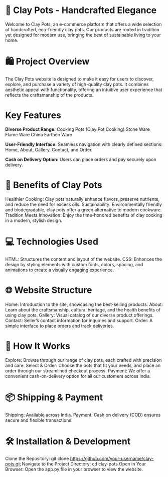 # 🌿 Clay Pots - Handcrafted Elegance
Welcome to Clay Pots, an e-commerce platform that offers a wide selection of handcrafted, eco-friendly clay pots. Our products are rooted in tradition yet designed for modern use, bringing the best of sustainable living to your home.

# 🛍️ Project Overview
The Clay Pots website is designed to make it easy for users to discover, explore, and purchase a variety of high-quality clay pots. It combines aesthetic appeal with functionality, offering an intuitive user experience that reflects the craftsmanship of the products.

# Key Features
**Diverse Product Range:**
Cooking Pots (Clay Pot Cooking)
Stone Ware
Flame Ware
China
Earthen Ware

**User-Friendly Interface:**
Seamless navigation with clearly defined sections: Home, About, Gallery, Contact, and Order.

**Cash on Delivery Option:**
Users can place orders and pay securely upon delivery.

# 🍲 Benefits of Clay Pots
Healthier Cooking: Clay pots naturally enhance flavors, preserve nutrients, and reduce the need for excess oils.
Sustainability: Environmentally friendly and biodegradable, clay pots offer a green alternative to modern cookware.
Tradition Meets Innovation: Enjoy the time-honored benefits of clay cooking in a modern, stylish design.

# 💻 Technologies Used
HTML: Structures the content and layout of the website.
CSS: Enhances the design by styling elements with custom fonts, colors, spacing, and animations to create a visually engaging experience.

# 🌐 Website Structure
Home: Introduction to the site, showcasing the best-selling products.
About: Learn about the craftsmanship, cultural heritage, and the health benefits of using clay pots.
Gallery: Visual catalog of our diverse product offerings.
Contact: Seller’s contact information for inquiries and support.
Order: A simple interface to place orders and track deliveries.

# 🎯 How It Works
Explore: Browse through our range of clay pots, each crafted with precision and care.
Select & Order: Choose the pots that fit your needs, and place an order through our streamlined checkout process.
Payment: We offer a convenient cash-on-delivery option for all our customers across India.

# 📦 Shipping & Payment
Shipping: Available across India.
Payment: Cash on delivery (COD) ensures secure and flexible transactions.

# 🛠️ Installation & Development
Clone the Repository: git clone https://github.com/your-username/clay-pots.git
Navigate to the Project Directory: cd clay-pots
Open in Your Browser: Open the app.py file in your browser to view the website.
